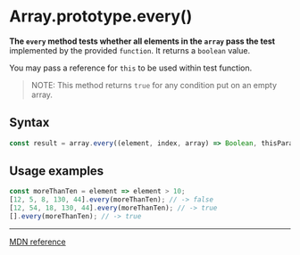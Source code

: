 # Array.prototype.every()

**The `every` method tests whether all elements in the `array` pass the test** implemented by the provided `function`. It returns a `boolean` value.

You may pass a reference for `this` to be used within test function.

> NOTE: This method returns `true` for any condition put on an empty array.

## Syntax

```js
const result = array.every((element, index, array) => Boolean, thisParameter);
```

## Usage examples

```js
const moreThanTen = element => element > 10;
[12, 5, 8, 130, 44].every(moreThanTen); // -> false
[12, 54, 18, 130, 44].every(moreThanTen); // -> true
[].every(moreThanTen); // -> true
```

---

[MDN reference](https://developer.mozilla.org/en-US/docs/Web/JavaScript/Reference/Global_Objects/Array/every)
